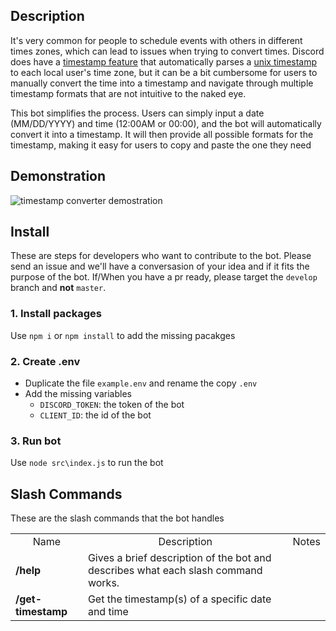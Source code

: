 ## Description
It's very common for people to schedule events with others in different times zones, which can lead to issues when trying to convert times. Discord does have a [ timestamp feature](https://gist.github.com/LeviSnoot/d9147767abeef2f770e9ddcd91eb85aa) that automatically parses a [unix timestamp](https://www.unixtimestamp.com) to each local user's time zone, but it can be a bit cumbersome for users to manually convert the time into a timestamp and navigate through multiple timestamp formats that are not intuitive to the naked eye.

This bot simplifies the process. Users can simply input a date (MM/DD/YYYY) and time (12:00AM or 00:00), and the bot will automatically convert it into a timestamp. It will then provide all possible formats for the timestamp, making it easy for users to copy and paste the one they need

##  Demonstration
![timestamp converter demostration](https://github.com/user-attachments/assets/77a50182-4861-41c8-b262-02c9f1a88b20)


## Install
These are steps for developers who want to contribute to the bot. Please send an issue and we'll have a conversasion of your idea and if it fits the purpose of the bot. If/When you have a pr ready, please target the `develop` branch and **not** `master`.

### 1. Install packages
Use `npm i` or `npm install` to add the missing pacakges

### 2. Create .env
-  Duplicate the file `example.env` and rename the copy `.env`
-  Add the missing variables
    -  `DISCORD_TOKEN`: the token of the bot
    -  `CLIENT_ID`: the id of the bot

### 3. Run bot
Use `node src\index.js` to run the bot

## Slash Commands
These are the slash commands that the bot handles
<table>
    <tr>
        <td style="text-align: center">Name</td>
        <td style="text-align: center">Description</td>
        <td style="text-align: center">Notes</td>
    </tr>
    <tr>
        <td><b>/help</b></td>
        <td>Gives a brief description of the bot and describes what each slash command works.</td>
        <td></td>
    </tr>
    <tr>
        <td><b>/get-timestamp</b></td>
        <td>Get the timestamp(s) of a specific date and time</td>
        <td></td>
    </tr>
</table>
